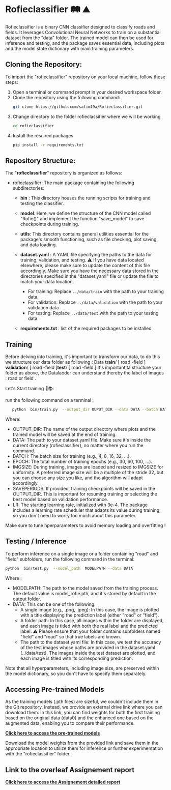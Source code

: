 # Rofieclassifier 🛤 ⛰
Rofieclassifier is a binary CNN classifier designed to classify roads and fields. It leverages Convolutional Neural Networks to train on a substantial dataset from the "data" folder. The trained model can then be used for inference and testing, and the package saves essential data, including plots and the model state dictionary with main training parameters.
## Cloning the Repository:

To import the "rofieclassifier" repository on your local machine, follow these steps:

1. Open a terminal or command prompt in your desired workspace folder.
2. Clone the repository using the following command:
   ```bash
   git clone https://github.com/salim19a/Rofieclassifier.git

3. Change directory to the folder rofieclassifier where we will be working 
   ```bash
   cd rofieclassifier
4. Install the resuired packages 
   ```bash
   pip install -r requirements.txt

    ```
 
## Repository Structure:
The "**rofieclassifier**" repository is organized as follows:

- rofieclassifier: The main package containing the following subdirectories:

   - **bin** : This directory houses the running scripts for training and testing the classifier.

   - **model**: Here, we define the structure of the CNN model called "Rofie()" and implement the function "save_model" to save checkpoints during training.

   - **utils**: This directory contains general utilities essential for the package's smooth functioning, such as file checking, plot saving, and data loading.

   - **dataset.yaml** : A YAML file specifying the paths to the data for training, validation, and testing. 
⚠️ If you have data located elsewhere, please make sure to update the content of this file accordingly. Make sure you have the necessary data stored in the directories specified in the "dataset.yaml" file or update the file to match your data location.
        - For training: Replace `../data/train` with the path to your training data.
       - For validation: Replace `../data/validation` with the path to your validation data.
        - For testing: Replace `../data/test` with the path to your testing data.
    - **requirements.txt** : list of the required packages to be installed


## Training 

Before delving into training, it's important to transform our data, to do this we structure our data folder as following : 
 Data **train**/  [ road -field ] **validation**/  [ road -field ]**test**/ [ road -field ]
It's important ta structure your folder as above, the Datalaoder can understand thereby the label of images : road or field .

Let's Start training 🧠📚:

run the following command on a terminal :
```bash
   python  bin/train.py  --output_dir OUPUT_DIR --data DATA --batch BATCH --epochs EPOCH --save_model --imgsize IMGSIZE --saveperiods SAVEPERIODS --lr LR
 ```
Where:

 * OUTPUT_DIR: The name of the output directory where plots and the trained model will be saved at the end of training.
 * DATA: The path to your dataset.yaml file. Make sure it's inside the current directory (rofieclassifier), no matter where you run the command.
 * BATCH: The batch size for training (e.g., 4, 8, 16, 32, ...).
* EPOCH: The total number of training epochs (e.g., 30, 60, 100, ...).
 * IMGSIZE: During training, images are loaded and resized to IMGSIZE for uniformity. A preferred image size will be a multiple of the stride 32, but you can choose any size you like, and the algorithm will adapt accordingly.
 * SAVEPERIODS: If provided, training checkpoints will be saved in the OUTPUT_DIR. This is important for resuming training or selecting the best model based on validation performance.
* LR: The starting learning rate, initialized with 3e-4. The package includes a learning rate scheduler that adapts its value during training, so you don't need to worry too much about this parameter.

Make sure to tune hperparameters to avoid memory loading and overfitting ! 

## Testing / Inference

To perform inference on a single image or a folder containing "road" and "field" subfolders, run the following command in the terminal:
```bash
python  bin/test.py  --model_path  MODELPATH --data DATA 
```
Where : 
* MODELPATH: The path to the model saved from the training process. The default value is model_rofie.pth, and it's stored by default in the output folder.
* DATA: This can be one of the following:
   * A single image (e.g., .png, .jpeg): In this case, the image is plotted with a title displaying the prediction label (either "road" or "field").
   * A folder path: In this case, all images within the folder are displayed, and each image is titled with both the real label and the predicted label.
⚠️ Please ensure that your folder contains subfolders named "field" and "road" so that true labels are known.
   * The path to the dataset.yaml file: In this case, we test the accuracy of the test images whose paths are provided in the dataset.yaml (../data/test). The images inside the test dataset are plotted, and each image is titled with its corresponding prediction.

Note that all  hyperparameters, including image size, are preserved within the model dictionary, so you don't have to specify them separately.

## Accessing Pre-trained Models

As the training models (.pth files) are sizeful, we couldn't include them in the Git repository. Instead, we provide an external drive link where you can download them. In this link, you can find weights for both the first training based on the original data (data0) and the enhanced one based on the augmented data, enabling you to compare their performance.

**[Click here to access the pre-trained models](https://drive.google.com/drive/folders/1GD9bsnjTas5CN_0yAqXliEkKOur3tyKK?usp=sharing)**

Download the model weights from the provided link and save them in the appropriate location to utilize them for inference or further experimentation with the "rofieclassifier" folder.

## Link to the overleaf Assignement report
**[Click here to access the Assignement detailed report](https://www.overleaf.com/read/ymvhzwnjghvn)**
